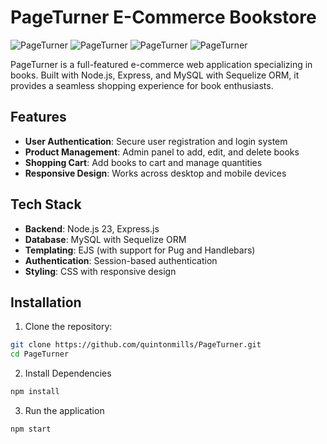# PageTurner E-Commerce Bookstore

![PageTurner](https://img.shields.io/badge/Node.js-23-green)
![PageTurner](https://img.shields.io/badge/Sequelize-5-blue)
![PageTurner](https://img.shields.io/badge/MySQL-Database-orange)
![PageTurner](https://img.shields.io/badge/Express-Framework-lightgrey)

PageTurner is a full-featured e-commerce web application specializing in books. Built with Node.js, Express, and MySQL with Sequelize ORM, it provides a seamless shopping experience for book enthusiasts.

## Features

- **User Authentication**: Secure user registration and login system
- **Product Management**: Admin panel to add, edit, and delete books
- **Shopping Cart**: Add books to cart and manage quantities
- **Responsive Design**: Works across desktop and mobile devices

## Tech Stack

- **Backend**: Node.js 23, Express.js
- **Database**: MySQL with Sequelize ORM
- **Templating**: EJS (with support for Pug and Handlebars)
- **Authentication**: Session-based authentication
- **Styling**: CSS with responsive design

## Installation

1. Clone the repository:
```bash
git clone https://github.com/quintonmills/PageTurner.git
cd PageTurner
```


2. Install Dependencies
```bash
npm install
```

3. Run the application
```bash
npm start
```



